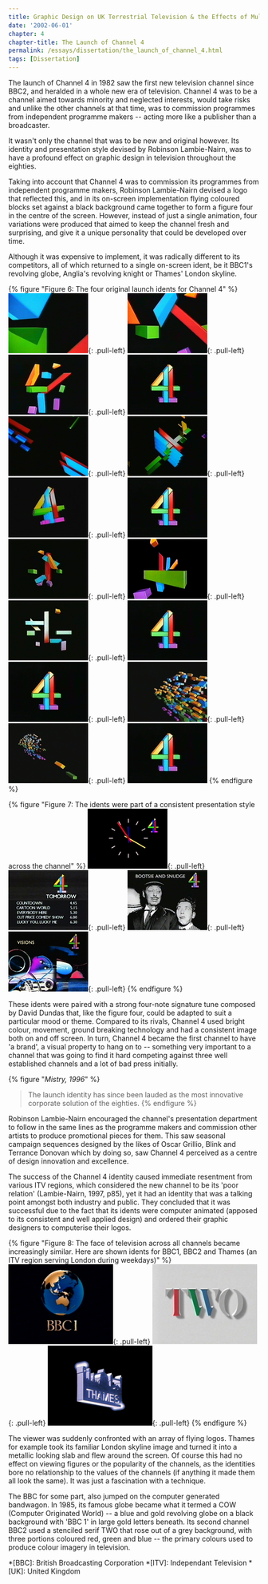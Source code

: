 ```yaml
---
title: Graphic Design on UK Terrestrial Television & the Effects of Multi-Channel Growth
date: '2002-06-01'
chapter: 4
chapter-title: The Launch of Channel 4
permalink: /essays/dissertation/the_launch_of_channel_4.html
tags: [Dissertation]
---
```

The launch of Channel 4 in 1982 saw the first new television channel since BBC2, and heralded in a whole new era of television. Channel 4 was to be a channel aimed towards minority and neglected interests, would take risks and unlike the other channels at that time, was to commission programmes from independent programme makers -- acting more like a publisher than a broadcaster.

It wasn't only the channel that was to be new and original however. Its identity and presentation style devised by Robinson Lambie-Nairn, was to have a profound effect on graphic design in television throughout the eighties.

Taking into account that Channel 4 was to commission its programmes from independent programme makers, Robinson Lambie-Nairn devised a logo that reflected this, and in its on-screen implementation flying coloured blocks set against a black background came together to form a figure four in the centre of the screen. However, instead of just a single animation, four variations were produced that aimed to keep the channel fresh and surprising, and give it a unique personality that could be developed over time.

Although it was expensive to implement, it was radically different to its competitors, all of which returned to a single on-screen ident, be it BBC1's revolving globe, Anglia's revolving knight or Thames' London skyline.

{% figure "Figure 6: The four original launch idents for Channel 4" %}
![Channel Four launch ident 1](/assets/images/essays/dissertation/figure-6a.png){: .pull-left}
![Channel Four launch ident 1](/assets/images/essays/dissertation/figure-6b.png){: .pull-left}
![Channel Four launch ident 1](/assets/images/essays/dissertation/figure-6c.png){: .pull-left}
![Channel Four launch ident 1](/assets/images/essays/dissertation/figure-6d.png)<br/>
![Channel Four launch ident 2](/assets/images/essays/dissertation/figure-6e.png){: .pull-left}
![Channel Four launch ident 2](/assets/images/essays/dissertation/figure-6f.png){: .pull-left}
![Channel Four launch ident 2](/assets/images/essays/dissertation/figure-6g.png){: .pull-left}
![Channel Four launch ident 2](/assets/images/essays/dissertation/figure-6d.png)<br/>
![Channel Four launch ident 3](/assets/images/essays/dissertation/figure-6h.png){: .pull-left}
![Channel Four launch ident 3](/assets/images/essays/dissertation/figure-6i.png){: .pull-left}
![Channel Four launch ident 3](/assets/images/essays/dissertation/figure-6j.png){: .pull-left}
![Channel Four launch ident 3](/assets/images/essays/dissertation/figure-6d.png)<br/>
![Channel Four launch ident 4](/assets/images/essays/dissertation/figure-6d.png){: .pull-left}
![Channel Four launch ident 4](/assets/images/essays/dissertation/figure-6k.png){: .pull-left}
![Channel Four launch ident 4](/assets/images/essays/dissertation/figure-6l.png){: .pull-left}
![Channel Four launch ident 4](/assets/images/essays/dissertation/figure-6d.png)
{% endfigure %}

{% figure "Figure 7: The idents were part of a consistent presentation style across the channel" %}
![Channel Four clock](/assets/images/essays/dissertation/figure-7a.png){: .pull-left}
![Channel Four programme menu](/assets/images/essays/dissertation/figure-7b.png){: .pull-left}
![Channel Four promotion slide](/assets/images/essays/dissertation/figure-7c.png){: .pull-left}
![Channel Four promotion slide](/assets/images/essays/dissertation/figure-7d.png){: .pull-left}
{% endfigure %}

These idents were paired with a strong four-note signature tune composed by David Dundas that, like the figure four, could be adapted to suit a particular mood or theme. Compared to its rivals, Channel 4 used bright colour, movement, ground breaking technology and had a consistent image both on and off screen. In turn, Channel 4 became the first channel to have 'a brand', a visual property to hang on to -- something very important to a channel that was going to find it hard competing against three well established channels and a lot of bad press initially.

{% figure "<cite>Mistry, 1996</cite>" %}
> The launch identity has since been lauded as the most innovative corporate solution of the eighties.
{% endfigure %}

Robinson Lambie-Nairn encouraged the channel's presentation department to follow in the same lines as the programme makers and commission other artists to produce promotional pieces for them. This saw seasonal campaign sequences designed by the likes of Oscar Grillio, Blink and Terrance Donovan which by doing so, saw Channel 4 perceived as a centre of design innovation and excellence.

The success of the Channel 4 identity caused immediate resentment from various ITV regions, which considered the new channel to be its 'poor relation' (Lambie-Nairn, 1997, p85), yet it had an identity that was a talking point amongst both industry and public. They concluded that it was successful due to the fact that its idents were computer animated (apposed to its consistent and well applied design) and ordered their graphic designers to computerise their logos.

{% figure "Figure 8: The face of television across all channels became increasingly similar. Here are shown idents for BBC1, BBC2 and Thames (an ITV region serving London during weekdays)" %}
![BBC One ident, 1985](/assets/images/essays/dissertation/figure-8a.png){: .pull-left}
![BBC Two ident, 1986](/assets/images/essays/dissertation/figure-8b.png){: .pull-left}
![Thames Television ident](/assets/images/essays/dissertation/figure-8c.png){: .pull-left}
{% endfigure %}

The viewer was suddenly confronted with an array of flying logos. Thames for example took its familiar London skyline image and turned it into a metallic looking slab and flew around the screen. Of course this had no effect on viewing figures or the popularity of the channels, as the identities bore no relationship to the values of the channels (if anything it made them all look the same). It was just a fascination with a technique.

The BBC for some part, also jumped on the computer generated bandwagon. In 1985, its famous globe became what it termed a COW (Computer Originated World) -- a blue and gold revolving globe on a black background with 'BBC 1' in large gold letters beneath. Its second channel BBC2 used a stenciled serif TWO that rose out of a grey background, with three portions coloured red, green and blue -- the primary colours used to produce colour imagery in television.

*[BBC]: British Broadcasting Corporation
*[ITV]: Independant Television
*[UK]: United Kingdom